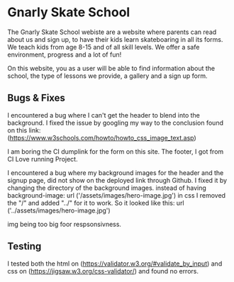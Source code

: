 # Gnarly Skate School

The Gnarly Skate School webiste are a website where parents can read about us and sign up, to have their kids learn skateboaring in all its forms. We teach kids from age 8-15 and of all skill levels. We offer a safe environment, progress and a lot of fun!

On this website, you as a user will be able to find information about the school, the type of lessons we provide, a gallery and a sign up form. 


## Bugs & Fixes

I encountered a bug where I can't get the header to blend into the background. I fixed the issue by googling my way to the conclusion found on this link: (https://www.w3schools.com/howto/howto_css_image_text.asp)

I am boring the CI dumplink for the form on this site.
The footer, I got from CI Love running Project.

I encountered a bug where my background images for the header and the signup page, did not show on the deployed link through Github. I fixed it by changing the directory of the background images. instead of having background-image: url ('/assets/images/hero-image.jpg') in css I removed the "/" and added "../" for it to work. So it looked like this:
 url ('../assets/images/hero-image.jpg')

img being too big foor respsonsivness.

## Testing

I tested both the html on (https://validator.w3.org/#validate_by_input) and css on (https://jigsaw.w3.org/css-validator/) and found no errors.
